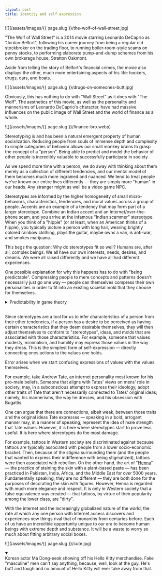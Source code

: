 ```yaml
---
layout: post
title: identity and self expression
---
```


![](/assets/images/{{ page.slug }}/the-wolf-of-wall-street.jpg)

"The Wolf of Wall Street" is a 2014 movie starring Leonardo DeCaprio as "Jordan Belfort", following his career journey from being a regular old stockbroker on the trading floor, to running boiler-room-style scams on penny stocks, to performing elaborate pump-and-dump schemes from his own brokerage house, Stratton Oakmont.

Aside from telling the story of Belfort's financial crimes, the movie also displays the other, much more entertaining aspects of his life: hookers, drugs, cars, and boats.

![](/assets/images/{{ page.slug }}/drugs-on-someones-butt.jpg)

Obviously, this has nothing to do with "Wall Street" as it does with "The Wolf". The aesthetics of this movie, as well as the personality and mannerisms of Leonardo DeCaprio's character, have had massive influences on the public image of Wall Street and the world of finance as a whole.

![](/assets/images/{{ page.slug }}/finance-bro.webp)

Stereotyping is and has been a natural emergent property of human socialization. Reducing people from souls of immense depth and complexity to simple categories of behavior allows our small monkey brains to grasp the concept of a "person". Being able to predict and model the behavior of other people is incredibly valuable to successfully participate in society.

As we spend more time with a person, we do away with thinking about them merely as a collection of different tendencies, and our mental model of them becomes much more ingrained and nuanced. We tend to treat people we've known our entire lives differently — they are simply more "human" in our heads. Any stranger might as well be a video game NPC.

Stereotypes are informed by the higher homogeneity of small micro-behaviors, characteristics, tendencies, and moral values across a group of people. Accents are an example of a tendency that may form part of a larger stereotype. Combine an Indian accent and an Internet/over-the-phone scam, and you arrive at the infamous "Indian scammer" stereotype. When you think of a "hippie" (or at least, when an American thinks of a hippie), you typically picture a person with long hair, wearing brightly colored rainbow clothing, plays the guitar, maybe owns a van, is anti-war, and smokes marijuana.

This begs the question: Why do stereotypes fit so well? Humans are, after all, complex beings. We all have our own interests, needs, desires, and dreams. We were all raised differently and we have all had different experiences.

One possible explanation for why this happens has to do with "being predictable". Compressing people to mere concepts and patterns doesn't necessarily just go one way — people can themselves compress their own personalities in order to fit into an existing societal mold that they choose for themselves.

<details closed>
<summary>Predictability in game theory</summary>
In a typical prisoners' dilemma type scenario, the optimal action is always to not cooperate. However, when it comes to repeated prisoners' dilemma scenarios, as is usually the case in real-life environments, cooperation is achieved faster when the two agents can feasibly predict one another. Learn more from <a href="https://www.youtube.com/watch?v=mScpHTIi-kM">this</a> Veritasium video.
</details>
<br>

Since stereotypes are a tool for us to infer characteristics of a person from their other tendencies, if a person has a desire to be perceived as having certain characteristics that they deem desirable themselves, they will then adjust themselves to conform to "stereotypes", ideas, and molds that are associated with those characteristics. For example, someone that values modesty, minimalism, and humility may express those values in the way they dress. This is the simplest form of self-expression — directly connecting ones actions to the values one holds.

Error arises when we start confusing expressions of values with the values themselves.

For example, take Andrew Tate, an internet personality most known for his pro-male beliefs. Someone that aligns with Tates' views on mens' role in society, may, in a subconscious attempt to express their ideology, adopt other traits of Tate that aren't necessarily connected to Tates' original ideas; namely, his mannerisms, the way he dresses, and his obsession with Bugattis. 

One can argue that there are connections, albeit weak, between those traits and the original ideas Tate expresses — speaking in a bold, arrogant manner may, in a manner of speaking, represent the idea of male strength that Tate values. However, it is here where stereotypes start to prove less useful. It is here where stereotypes do the most damage.  

For example, tattoos in Western society are discriminated against because tattoos are typically associated with people from a lower socio-economic bracket. Then, because of the stigma surrounding them (and the people that wanted to express their indifference with being stigmatized), tattoos were then associated with rebellion. On the other hand, the art of "[Henna](https://www.stu.ca/lnap/henna-its-history-and-cultural-significance/)" — the practice of staining the skin with a plant-based paste — has been practiced in Pakistan, India, Africa, and the Middle East for over 5000 years. Fundamentally speaking, they are no different — they are both done for the purposes of decorating the skin with figures. However, Henna is regarded with much more elegance and respect. It is only in Western society that a false equivalence was created — that tattoos, by virtue of their popularity among the lower class, are "dirty".

With the internet and the increasingly globalized nature of the world, the rate at which any one person with Internet access discovers and experiences new things rival that of monarchs from centuries before. Each of us have an incredible opportunity unique to our era to become human beings with extreme depth and substance. It will be a waste to worry so much about fitting arbitrary social boxes.

![](/assets/images/{{ page.slug }}/cute.jpg)

<details open>
<summary></summary>
Korean actor Ma Dong-seok showing off his Hello Kitty merchandise. Fake "masculine" men can't say anything, because, well, look at the guy. He's buff and tough and no amount of Hello Kitty will ever take away from that.
</details>